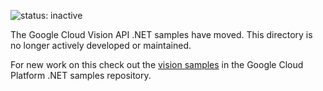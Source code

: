 ![status: inactive](https://img.shields.io/badge/status-inactive-red.svg)

The Google Cloud Vision API .NET samples have moved. This directory is no longer
actively developed or maintained.

For new work on this check out the
[vision samples](https://github.com/GoogleCloudPlatform/dotnet-docs-samples/tree/master/vision)
in the Google Cloud Platform .NET samples repository.
